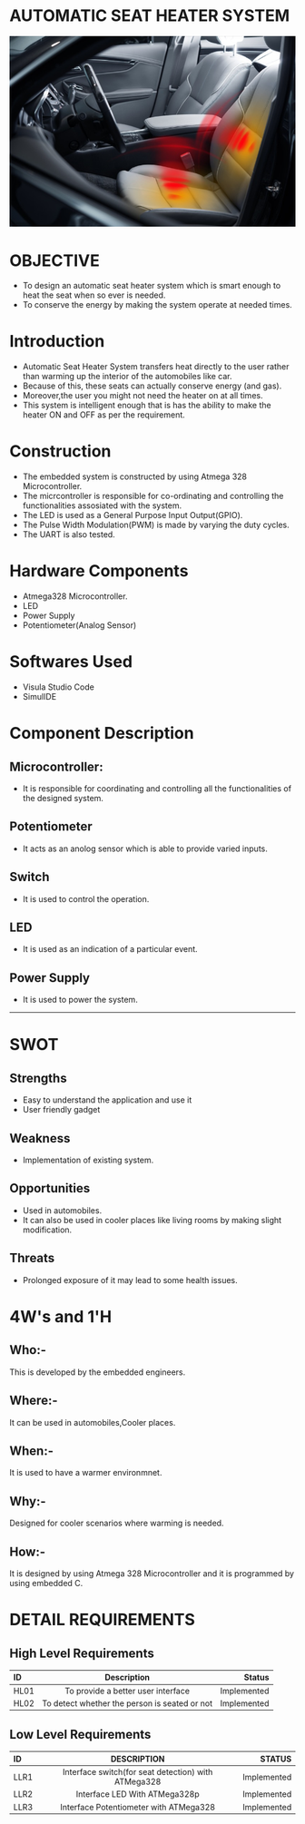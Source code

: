 # AUTOMATIC SEAT HEATER SYSTEM

![image](https://github.com/Varsha-5/M2_Project_2022/blob/main/Heated-Car-Seats-3.jpg)

# OBJECTIVE

  * To design an automatic seat heater system which is smart enough to heat the seat when so ever is needed.
  * To conserve the energy by making the system operate at needed times.
 
# Introduction
  
  * Automatic Seat Heater System transfers heat directly to the user rather than warming up the interior of the automobiles like car.
  * Because of this, these seats can actually conserve energy (and gas).
  * Moreover,the user you might not need the heater on at all times.
  * This system is intelligent enough that is has the ability to make the heater ON and OFF as per the requirement. 

# Construction

  * The embedded system is constructed by using Atmega 328 Microcontroller.
  * The micrcontroller is responsible for co-ordinating and controlling  the functionalities assosiated with the system.
  * The LED is used as a General Purpose Input Output(GPIO).
  * The Pulse Width Modulation(PWM) is made by varying the duty cycles.
  * The UART is also tested.

# Hardware Components
   
  * Atmega328 Microcontroller.
  * LED
  * Power Supply
  * Potentiometer(Analog Sensor)
  

# Softwares Used
* Visula Studio Code
* SimulIDE


# Component Description

## Microcontroller:
- It is responsible for coordinating and controlling all the functionalities of the designed system.

## Potentiometer
- It acts as an anolog sensor which is able to provide varied inputs.

## Switch
- It is used to control the operation.

## LED
- It is used as an indication of a particular event.

## Power Supply
 - It is used to  power the system.

--------------------------------------

# SWOT

## Strengths

- Easy to understand the application and use it
- User friendly gadget
## Weakness 

- Implementation of existing system.

## Opportunities

- Used in automobiles.
- It can also be used in cooler places like living rooms by making slight modification.

## Threats

- Prolonged exposure of it may lead to some health issues.


 # 4W's and 1'H 
 
 ## Who:- 
   This is developed by the embedded engineers.
   
 ## Where:-
   It can be used in automobiles,Cooler places.
   
 ## When:-
   It is used to have a warmer environmnet.
   
 ## Why:-
   Designed for cooler scenarios where warming is needed.
   
 ## How:-
   It is designed by using Atmega 328 Microcontroller and it is programmed by using embedded C.

# DETAIL REQUIREMENTS

## High Level Requirements

|ID	        | Description	                                |Status
| :---         |     :---:      |          ---: |
|HL01	|To provide a better user interface |Implemented|
|HL02	|To detect whether the person is seated or not |Implemented|  

## Low Level Requirements

| ID	       | DESCRIPTION    | STATUS        |
| :---         |     :---:      |          ---: |
|LLR1	       |  Interface switch(for seat detection) with ATMega328 |Implemented    |
|LLR2	       |  Interface LED With ATMega328p   | Implemented  |
|LLR3	       |  Interface Potentiometer with ATMega328  |Implemented   |
